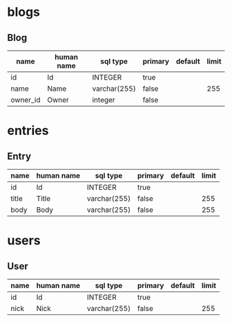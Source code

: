 
# blogs

## Blog

| name | human name | sql type | primary | default | limit |
| ---- | ---------- | -------- | ------- | ------- | ----- |
| id | Id | INTEGER | true |  |  |
| name | Name | varchar(255) | false |  | 255 |
| owner_id | Owner | integer | false |  |  |

# entries

## Entry

| name | human name | sql type | primary | default | limit |
| ---- | ---------- | -------- | ------- | ------- | ----- |
| id | Id | INTEGER | true |  |  |
| title | Title | varchar(255) | false |  | 255 |
| body | Body | varchar(255) | false |  | 255 |

# users

## User

| name | human name | sql type | primary | default | limit |
| ---- | ---------- | -------- | ------- | ------- | ----- |
| id | Id | INTEGER | true |  |  |
| nick | Nick | varchar(255) | false |  | 255 |

